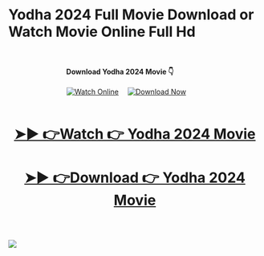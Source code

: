 # Yodha 2024 Full Movie Download or Watch Movie Online Full Hd <br><br><center>
<b>&ensp;&ensp;&ensp;&ensp;&ensp;&ensp;&ensp;&ensp;&ensp;&ensp;&ensp;&ensp;&ensp;&ensp;&ensp;&ensp;  Download Yodha 2024 Movie 👇 <br><br></b>
&ensp;&ensp;&ensp;&ensp;&ensp;&ensp;&ensp;&ensp;&ensp;&ensp;&ensp;&ensp;&ensp;&ensp;&ensp;&ensp;
 [![Watch Online](https://img.shields.io/badge/Watch%20Online-🎬-blue?style=for-the-badge&logoWidth=30)](https://telegram.me/HdDMovieProviderBot)&ensp;&ensp;
[![Download Now](https://img.shields.io/badge/Download%20Now-⬇️-orange?style=for-the-badge&logoWidth=30)](https://telegram.me/HdDMovieProviderBot)
<br><br>
# <p dir="auto" align="center"><a href="https://telegram.me/HdDMovieProviderBot" rel="nofollow">➤► 👉Watch 👉 Yodha 2024 Movie </a></p>
# <p dir="auto" align="center"><a href="https://telegram.me/HdDMovieProviderBot" rel="nofollow">➤► 👉Download 👉 Yodha 2024 Movie </a></p>
<br><br>
<a href="https://telegram.me/HdDMovieProviderBot" rel="nofollow">
  <img src="https://i.postimg.cc/Cxdw16pq/68747470733a2f2f62616e676c617264696172792e636f6d2f77702d636f6e74656e742f75706c6f6164732f323032342f30.gif">
</a></center>

<!-- Google tag (gtag.js) -->
<script async src="https://www.googletagmanager.com/gtag/js?id=G-YB97X4X1FK"></script>
<script>
  window.dataLayer = window.dataLayer || [];
  function gtag(){dataLayer.push(arguments);}
  gtag('js', new Date());

  gtag('config', 'G-YB97X4X1FK');
</script>
